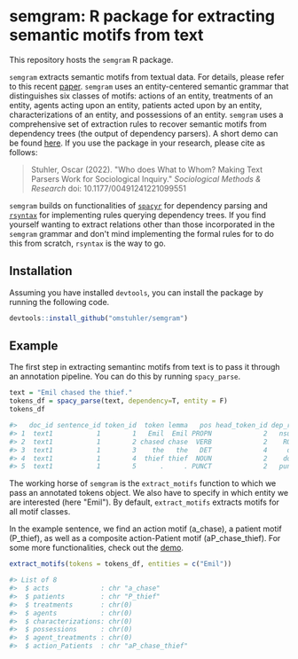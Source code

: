 # semgram: R package for extracting semantic motifs from text

This repository hosts the ```semgram``` R package.

`semgram` extracts semantic motifs from textual data. For details, please refer to this recent [paper](https://journals.sagepub.com/doi/full/10.1177/00491241221099551). `semgram` uses an entity-centered semantic grammar that distinguishes six classes of motifs: actions of an entity, treatments of an entity, agents acting upon an entity, patients acted upon by an entity, characterizations of an entity, and possessions of an entity. `semgram` uses a comprehensive set of extraction rules to recover semantic motifs from dependency trees (the output of dependency parsers). A short demo can be found [here](https://htmlpreview.github.io/?https://github.com/omstuhler/semgram/blob/master/semgram_demo.html). If you use the package in your research, please cite as follows:

> Stuhler, Oscar (2022). "Who does What to Whom? Making Text Parsers Work for Sociological Inquiry." *Sociological Methods & Research* doi: 10.1177/00491241221099551

`semgram` builds on functionalities of [`spacyr`](https://cran.r-project.org/web/packages/spacyr/index.html) for dependency parsing and [`rsyntax`](https://github.com/vanatteveldt/rsyntax) for implementing rules querying dependency trees. If you find yourself wanting to extract relations other than those incorporated in the `semgram` grammar and don't mind implementing the formal rules for to do this from scratch, `rsyntax` is the way to go.

## Installation

Assuming you have installed `devtools`, you can install the package by running the following code.

```R
devtools::install_github("omstuhler/semgram")
```

## Example

The first step in extracting semantinc motifs from text is to pass it through an annotation pipeline. You can do this by running `spacy_parse`.

```R
text = "Emil chased the thief."
tokens_df = spacy_parse(text, dependency=T, entity = F)
tokens_df

#>   doc_id sentence_id token_id  token lemma   pos head_token_id dep_rel
#> 1  text1           1        1   Emil  Emil PROPN             2   nsubj
#> 2  text1           1        2 chased chase  VERB             2    ROOT
#> 3  text1           1        3    the   the   DET             4     det
#> 4  text1           1        4  thief thief  NOUN             2    dobj
#> 5  text1           1        5      .     . PUNCT             2   punct

```

The working horse of `semgram` is the `extract_motifs` function to which we pass an annotated tokens object. We also have to specify in which entity we are interested (here "Emil"). By default, `extract_motifs` extracts motifs for all motif classes. 

In the example sentence, we find an action motif (a_chase), a patient motif (P_thief), as well as a composite action-Patient motif (aP_chase_thief). For some more functionalities, check out the [demo](https://htmlpreview.github.io/?https://github.com/omstuhler/semgram/blob/master/semgram_demo.html).

```R
extract_motifs(tokens = tokens_df, entities = c("Emil"))

#> List of 8
#>  $ acts             : chr "a_chase"
#>  $ patients         : chr "P_thief"
#>  $ treatments       : chr(0) 
#>  $ agents           : chr(0) 
#>  $ characterizations: chr(0) 
#>  $ possessions      : chr(0) 
#>  $ agent_treatments : chr(0) 
#>  $ action_Patients  : chr "aP_chase_thief"

```
